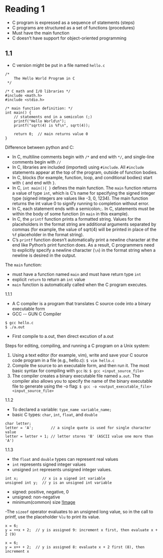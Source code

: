 # Reading 1
- C program is expressed as a sequence of statements (steps)
- C programs are structured as a set of functions (procedures)
- Must have the main function
- C doesn’t have support for object-oriented programming
## 1.1
 - C version might be put in a file named `hello.c`
```
/*
    The Hello World Program in C
 */

/* C math and I/O libraries */
#include <math.h>
#include <stdio.h>

/* main function definition: */
int main() {
    // statements end in a semicolon (;)
    printf("Hello World\n");
    printf("sqrt(4) is %f\n", sqrt(4));

    return 0;  // main returns value 0
}
```

Difference between python and C:

- In C, multiline comments begin with `/*` and end with `*/`, and single-line comments begin with `//`
- In C, libraries are included (imported) using `#include`. All `#include` statements appear at the top of the program, outside of function bodies.
- In C, blocks (for example, function, loop, and conditional bodies) start with `{` and end with `}`.
- In C, `int main(){ }` defines the main function. The `main` function returns a value of type `int`, which is C’s name for specifying the signed integer type (signed integers are values like -3, 0, 1234). The main function returns the int value 0 to signify running to completion without error.
- In C, each statement ends with a semicolon`;`. In C, statements must be within the body of some function (in `main` in this example).
- In C, the `printf` function prints a formatted string. Values for the placeholders in the format string are additional arguments separated by commas (for example, the value of sqrt(4) will be printed in place of the `%f` placeholder in the format string).
- C’s `printf` function doesn’t automatically print a newline character at the end like Python’s print function does. As a result, C programmers need to explicitly specify a newline character (`\n`) in the format string when a newline is desired in the output.

The `main` function:
- must have a function named `main` and must have return type `int`
- explicit `return` to return an `int` value
- `main` function is automatically called when the C program executes.

1.1.1
- A C compiler is a program that translates C source code into a binary executable form
- GCC -- GUN C Compiler
```
$ gcc hello.c
$ ./a.out
```
- First compile to a.out, then direct excution of a.out

Steps for editing, compiling, and running a C program on a Unix system:
1) Using a text editor (for example, vim), write and save your C source code program in a file (e.g., hello.c):
`$ vim hello.c`
2) Compile the source to an executable form, and then run it. The most basic syntax for compiling with `gcc` is:
`$ gcc <input_source_file>`
3) The compiler creates a binary executable file named `a.out`.
The compiler also allows you to specify the name of the binary executable file to generate using the -o flag:
`$ gcc -o <output_executable_file> <input_source_file>`

1.1.2
- To declared a variable:
`type_name variable_name;`
- basic C types: `char`, `int`, `float`, and `double`
```
char letter;
letter = 'A';        // a single quote is used for single character value
letter = letter + 1; // letter stores 'B' (ASCII value one more than 'A')
```

1.1.3
- the `float` and `double` types can represent real values
- `int` represents signed integer values
- unsigned `int` represents unsigned integer values.
```
int x;           // x is a signed int variable
unsigned int y;  // y is an unsigned int variable
```
- signed: positive, negative, 0
- unsigned: non-negative
- minimum(common) size
[!Image](1.1.pic.jpg)


-The `sizeof` operator evaluates to an unsigned long value, so in the call to printf, use the placeholder `%lu` to print its value.

```
x = 6;
y = ++x + 2;  // y is assigned 9: increment x first, then evaluate x + 2 (9)

x = 6;
y = x++ + 2;  // y is assigned 8: evaluate x + 2 first (8), then increment x
```



 
 
